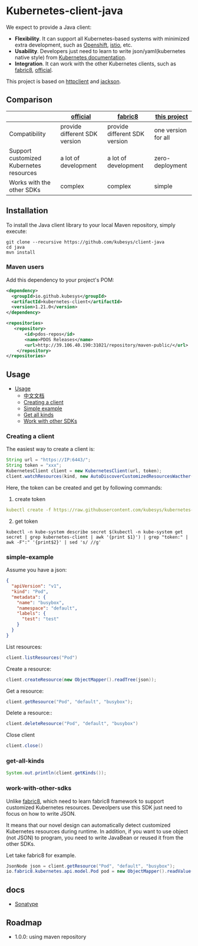 # Kubernetes-client-java

We expect to provide a Java client:

- **Flexibility**. It can support all Kubernetes-based systems with minimized extra development, such as [Openshift](https://www.redhat.com/en/technologies/cloud-computing/openshift), [istio](https://istio.io/), etc.
- **Usability**. Developers just need to learn to write json/yaml(kubernetes native style) from [Kubernetes documentation](https://kubernetes.io/docs/home/).
- **Integration**. It can work with the other Kubernetes clients, such as [fabric8](https://github.com/fabric8io/kubernetes-client), [official](https://github.com/kubernetes-client/java/).

This project is based on [httpclient](https://github.com/apache/httpcomponents-client) and [jackson](https://github.com/FasterXML/jackson-databind).

## Comparison

|                           | [official](https://github.com/kubernetes-client/java/) | [fabric8](https://github.com/fabric8io/kubernetes-client) | [this project](https://github.com/kubesys/kubernetes-client)  | 
|---------------------------|------------------|------------------|-------------------|
|        Compatibility                      |  provide different SDK version | provide different SDK version |  one version for all |
|  Support customized Kubernetes resources  |  a lot of development          | a lot of development          |  zero-deployment     |
|    Works with the other SDKs              |  complex                       | complex                       |  simple              |     

 
## Installation

To install the Java client library to your local Maven repository, simply execute:

```shell
git clone --recursive https://github.com/kubesys/client-java
cd java
mvn install
```

### Maven users

Add this dependency to your project's POM:

```xml
<dependency>
  <groupId>io.github.kubesys</groupId>
  <artifactId>kubernetes-client</artifactId>
  <version>1.21.0</version> 
</dependency>

<repositories>
   <repository>
       <id>pdos-repos</id>
       <name>PDOS Releases</name>
       <url>http://39.106.40.190:31021/repository/maven-public/</url>
    </repository>
</repositories>
```

## Usage

- [Usage](#usage)
    - [中文文档](https://www.yuque.com/kubesys/kubernetes-client/overview)
    - [Creating a client](#creating-a-client)
    - [Simple example](#simple-example)
    - [Get all kinds](#get-all-kinds)
    - [Work with other SDKs](#work-with-other-sdks)
    


### Creating a client


The easiest way to create a client is:

```java
String url = "https://IP:6443/";
String token = "xxx";
KubernetesClient client = new KubernetesClient(url, token);
client.watchResources(kind, new AutoDiscoverCustomizedResourcesWacther(client));
```

Here, the token can be created and get by following commands:

1. create token

```yaml
kubectl create -f https://raw.githubusercontent.com/kubesys/kubernetes-client-java/master/account.yaml
```
2. get token

```kubectl
kubectl -n kube-system describe secret $(kubectl -n kube-system get secret | grep kubernetes-client | awk '{print $1}') | grep "token:" | awk -F":" '{print$2}' | sed 's/ //g'

```



### simple-example

Assume you have a json:

```json
{
  "apiVersion": "v1",
  "kind": "Pod",
  "metadata": {
    "name": "busybox",
    "namespace": "default",
    "labels": {
      "test": "test"
    }
  }
}
```

List resources:

```java
client.listResources("Pod")
```

Create a resource:

```java
client.createResource(new ObjectMapper().readTree(json));
```

Get a resource:

```java
client.getResource("Pod", "default", "busybox");
```

Delete a resource::

```java
client.deleteResource("Pod", "default", "busybox")
```


Close client

```java
client.close()
```

### get-all-kinds

```java
System.out.println(client.getKinds());
```

### work-with-other-sdks

Unlike [fabric8](https://github.com/fabric8io/kubernetes-client), which need to learn fabric8 framework to support customized Kubernetes resources. Deveolpers use this SDK just need to focus on how to write JSON.

It means that our novel design can automatically detect customized Kubernetes resources during runtime.
In addition, if you want to use object (not JSON) to program, 
you need to write JavaBean or reused it from the other SDKs. 

Let take fabric8 for example.


```java
JsonNode json = client.getResource("Pod", "default", "busybox");
io.fabric8.kubernetes.api.model.Pod pod = new ObjectMapper().readValue(json.toString(), io.fabric8.kubernetes.api.model.Pod.class);
```

## docs

- [Sonatype](https://mp.weixin.qq.com/s?__biz=Mzg2MDYzODI5Nw==&mid=2247493958&idx=1&sn=d7e47334823f58db7ce012783045f382&source=41#wechat_redirect)

## Roadmap

- 1.0.0:  using maven repository
